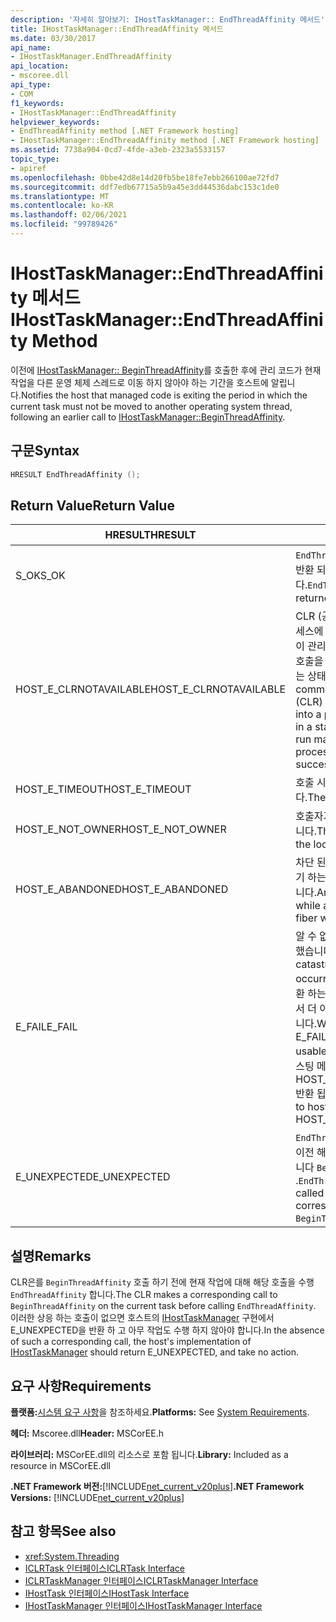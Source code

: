 ```yaml
---
description: '자세히 알아보기: IHostTaskManager:: EndThreadAffinity 메서드'
title: IHostTaskManager::EndThreadAffinity 메서드
ms.date: 03/30/2017
api_name:
- IHostTaskManager.EndThreadAffinity
api_location:
- mscoree.dll
api_type:
- COM
f1_keywords:
- IHostTaskManager::EndThreadAffinity
helpviewer_keywords:
- EndThreadAffinity method [.NET Framework hosting]
- IHostTaskManager::EndThreadAffinity method [.NET Framework hosting]
ms.assetid: 7738a904-0cd7-4fde-a3eb-2323a5533157
topic_type:
- apiref
ms.openlocfilehash: 0bbe42d8e14d20fb5be18fe7ebb266100ae72fd7
ms.sourcegitcommit: ddf7edb67715a5b9a45e3dd44536dabc153c1de0
ms.translationtype: MT
ms.contentlocale: ko-KR
ms.lasthandoff: 02/06/2021
ms.locfileid: "99789426"
---
```

# <a name="ihosttaskmanagerendthreadaffinity-method"></a><span data-ttu-id="8b292-103">IHostTaskManager::EndThreadAffinity 메서드</span><span class="sxs-lookup"><span data-stu-id="8b292-103">IHostTaskManager::EndThreadAffinity Method</span></span>

<span data-ttu-id="8b292-104">이전에 [IHostTaskManager:: BeginThreadAffinity](ihosttaskmanager-beginthreadaffinity-method.md)를 호출한 후에 관리 코드가 현재 작업을 다른 운영 체제 스레드로 이동 하지 않아야 하는 기간을 호스트에 알립니다.</span><span class="sxs-lookup"><span data-stu-id="8b292-104">Notifies the host that managed code is exiting the period in which the current task must not be moved to another operating system thread, following an earlier call to [IHostTaskManager::BeginThreadAffinity](ihosttaskmanager-beginthreadaffinity-method.md).</span></span>  
  
## <a name="syntax"></a><span data-ttu-id="8b292-105">구문</span><span class="sxs-lookup"><span data-stu-id="8b292-105">Syntax</span></span>  
  
```cpp  
HRESULT EndThreadAffinity ();  
```  
  
## <a name="return-value"></a><span data-ttu-id="8b292-106">Return Value</span><span class="sxs-lookup"><span data-stu-id="8b292-106">Return Value</span></span>  
  
|<span data-ttu-id="8b292-107">HRESULT</span><span class="sxs-lookup"><span data-stu-id="8b292-107">HRESULT</span></span>|<span data-ttu-id="8b292-108">설명</span><span class="sxs-lookup"><span data-stu-id="8b292-108">Description</span></span>|  
|-------------|-----------------|  
|<span data-ttu-id="8b292-109">S_OK</span><span class="sxs-lookup"><span data-stu-id="8b292-109">S_OK</span></span>|<span data-ttu-id="8b292-110">`EndThreadAffinity` 성공적으로 반환 되었습니다.</span><span class="sxs-lookup"><span data-stu-id="8b292-110">`EndThreadAffinity` returned successfully.</span></span>|  
|<span data-ttu-id="8b292-111">HOST_E_CLRNOTAVAILABLE</span><span class="sxs-lookup"><span data-stu-id="8b292-111">HOST_E_CLRNOTAVAILABLE</span></span>|<span data-ttu-id="8b292-112">CLR (공용 언어 런타임)이 프로세스에 로드 되지 않았거나 CLR이 관리 코드를 실행할 수 없거나 호출을 성공적으로 처리할 수 없는 상태에 있습니다.</span><span class="sxs-lookup"><span data-stu-id="8b292-112">The common language runtime (CLR) has not been loaded into a process, or the CLR is in a state in which it cannot run managed code or process the call successfully.</span></span>|  
|<span data-ttu-id="8b292-113">HOST_E_TIMEOUT</span><span class="sxs-lookup"><span data-stu-id="8b292-113">HOST_E_TIMEOUT</span></span>|<span data-ttu-id="8b292-114">호출 시간이 초과 되었습니다.</span><span class="sxs-lookup"><span data-stu-id="8b292-114">The call timed out.</span></span>|  
|<span data-ttu-id="8b292-115">HOST_E_NOT_OWNER</span><span class="sxs-lookup"><span data-stu-id="8b292-115">HOST_E_NOT_OWNER</span></span>|<span data-ttu-id="8b292-116">호출자가 잠금을 소유 하지 않습니다.</span><span class="sxs-lookup"><span data-stu-id="8b292-116">The caller does not own the lock.</span></span>|  
|<span data-ttu-id="8b292-117">HOST_E_ABANDONED</span><span class="sxs-lookup"><span data-stu-id="8b292-117">HOST_E_ABANDONED</span></span>|<span data-ttu-id="8b292-118">차단 된 스레드나 파이버에서 대기 하는 동안 이벤트를 취소 했습니다.</span><span class="sxs-lookup"><span data-stu-id="8b292-118">An event was canceled while a blocked thread or fiber was waiting on it.</span></span>|  
|<span data-ttu-id="8b292-119">E_FAIL</span><span class="sxs-lookup"><span data-stu-id="8b292-119">E_FAIL</span></span>|<span data-ttu-id="8b292-120">알 수 없는 치명적인 오류가 발생 했습니다.</span><span class="sxs-lookup"><span data-stu-id="8b292-120">An unknown catastrophic failure occurred.</span></span> <span data-ttu-id="8b292-121">메서드가 E_FAIL 반환 하는 경우 해당 프로세스 내에서 더 이상 CLR을 사용할 수 없습니다.</span><span class="sxs-lookup"><span data-stu-id="8b292-121">When a method returns E_FAIL, the CLR is no longer usable within the process.</span></span> <span data-ttu-id="8b292-122">호스팅 메서드를 이후에 호출 하면 HOST_E_CLRNOTAVAILABLE 반환 됩니다.</span><span class="sxs-lookup"><span data-stu-id="8b292-122">Subsequent calls to hosting methods return HOST_E_CLRNOTAVAILABLE.</span></span>|  
|<span data-ttu-id="8b292-123">E_UNEXPECTED</span><span class="sxs-lookup"><span data-stu-id="8b292-123">E_UNEXPECTED</span></span>|<span data-ttu-id="8b292-124">`EndThreadAffinity` 는에 대 한 이전 해당 호출 없이 호출 되었습니다 `BeginThreadAffinity` .</span><span class="sxs-lookup"><span data-stu-id="8b292-124">`EndThreadAffinity` was called without an earlier corresponding call to `BeginThreadAffinity`.</span></span>|  
  
## <a name="remarks"></a><span data-ttu-id="8b292-125">설명</span><span class="sxs-lookup"><span data-stu-id="8b292-125">Remarks</span></span>  

 <span data-ttu-id="8b292-126">CLR은를 `BeginThreadAffinity` 호출 하기 전에 현재 작업에 대해 해당 호출을 수행 `EndThreadAffinity` 합니다.</span><span class="sxs-lookup"><span data-stu-id="8b292-126">The CLR makes a corresponding call to `BeginThreadAffinity` on the current task before calling `EndThreadAffinity`.</span></span> <span data-ttu-id="8b292-127">이러한 상응 하는 호출이 없으면 호스트의 [IHostTaskManager](ihosttaskmanager-interface.md) 구현에서 E_UNEXPECTED을 반환 하 고 아무 작업도 수행 하지 않아야 합니다.</span><span class="sxs-lookup"><span data-stu-id="8b292-127">In the absence of such a corresponding call, the host's implementation of [IHostTaskManager](ihosttaskmanager-interface.md) should return E_UNEXPECTED, and take no action.</span></span>  
  
## <a name="requirements"></a><span data-ttu-id="8b292-128">요구 사항</span><span class="sxs-lookup"><span data-stu-id="8b292-128">Requirements</span></span>  

 <span data-ttu-id="8b292-129">**플랫폼:**[시스템 요구 사항](../../get-started/system-requirements.md)을 참조하세요.</span><span class="sxs-lookup"><span data-stu-id="8b292-129">**Platforms:** See [System Requirements](../../get-started/system-requirements.md).</span></span>  
  
 <span data-ttu-id="8b292-130">**헤더:** Mscoree.dll</span><span class="sxs-lookup"><span data-stu-id="8b292-130">**Header:** MSCorEE.h</span></span>  
  
 <span data-ttu-id="8b292-131">**라이브러리:** MSCorEE.dll의 리소스로 포함 됩니다.</span><span class="sxs-lookup"><span data-stu-id="8b292-131">**Library:** Included as a resource in MSCorEE.dll</span></span>  
  
 <span data-ttu-id="8b292-132">**.NET Framework 버전:**[!INCLUDE[net_current_v20plus](../../../../includes/net-current-v20plus-md.md)]</span><span class="sxs-lookup"><span data-stu-id="8b292-132">**.NET Framework Versions:** [!INCLUDE[net_current_v20plus](../../../../includes/net-current-v20plus-md.md)]</span></span>  
  
## <a name="see-also"></a><span data-ttu-id="8b292-133">참고 항목</span><span class="sxs-lookup"><span data-stu-id="8b292-133">See also</span></span>

- <xref:System.Threading>
- [<span data-ttu-id="8b292-134">ICLRTask 인터페이스</span><span class="sxs-lookup"><span data-stu-id="8b292-134">ICLRTask Interface</span></span>](iclrtask-interface.md)
- [<span data-ttu-id="8b292-135">ICLRTaskManager 인터페이스</span><span class="sxs-lookup"><span data-stu-id="8b292-135">ICLRTaskManager Interface</span></span>](iclrtaskmanager-interface.md)
- [<span data-ttu-id="8b292-136">IHostTask 인터페이스</span><span class="sxs-lookup"><span data-stu-id="8b292-136">IHostTask Interface</span></span>](ihosttask-interface.md)
- [<span data-ttu-id="8b292-137">IHostTaskManager 인터페이스</span><span class="sxs-lookup"><span data-stu-id="8b292-137">IHostTaskManager Interface</span></span>](ihosttaskmanager-interface.md)
